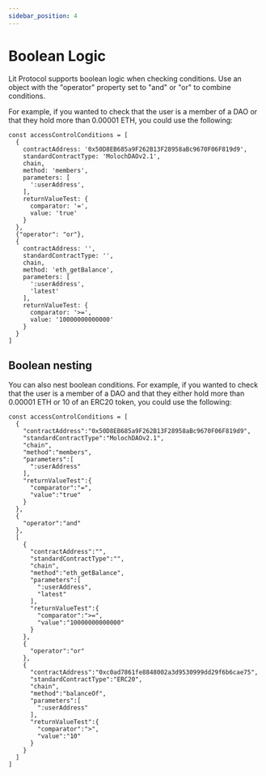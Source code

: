 ```yaml
---
sidebar_position: 4
---
```


# Boolean Logic

Lit Protocol supports boolean logic when checking conditions. Use an object with the "operator" property set to "and" or "or" to combine conditions.

For example, if you wanted to check that the user is a member of a DAO or that they hold more than 0.00001 ETH, you could use the following:

```
const accessControlConditions = [
  {
    contractAddress: '0x50D8EB685a9F262B13F28958aBc9670F06F819d9',
    standardContractType: 'MolochDAOv2.1',
    chain,
    method: 'members',
    parameters: [
      ':userAddress',
    ],
    returnValueTest: {
      comparator: '=',
      value: 'true'
    }
  },
  {"operator": "or"},
  {
    contractAddress: '',
    standardContractType: '',
    chain,
    method: 'eth_getBalance',
    parameters: [
      ':userAddress',
      'latest'
    ],
    returnValueTest: {
      comparator: '>=',
      value: '10000000000000'
    }
  }
]
```

## Boolean nesting

You can also nest boolean conditions. For example, if you wanted to check that the user is a member of a DAO and that they either hold more than 0.00001 ETH or 10 of an ERC20 token, you could use the following:

```
const accessControlConditions = [
  {
    "contractAddress":"0x50D8EB685a9F262B13F28958aBc9670F06F819d9",
    "standardContractType":"MolochDAOv2.1",
    "chain",
    "method":"members",
    "parameters":[
      ":userAddress"
    ],
    "returnValueTest":{
      "comparator":"=",
      "value":"true"
    }
  },
  {
    "operator":"and"
  },
  [
    {
      "contractAddress":"",
      "standardContractType":"",
      "chain",
      "method":"eth_getBalance",
      "parameters":[
        ":userAddress",
        "latest"
      ],
      "returnValueTest":{
        "comparator":">=",
        "value":"10000000000000"
      }
    },
    {
      "operator":"or"
    },
    {
      "contractAddress":"0xc0ad7861fe8848002a3d9530999dd29f6b6cae75",
      "standardContractType":"ERC20",
      "chain",
      "method":"balanceOf",
      "parameters":[
        ":userAddress"
      ],
      "returnValueTest":{
        "comparator":">",
        "value":"10"
      }
    }
  ]
]
```
